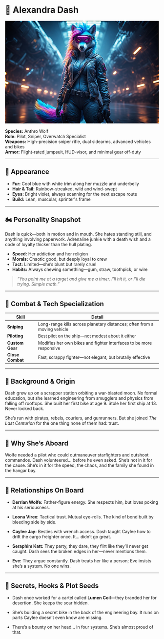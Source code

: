 # 👤 Alexandra Dash

![Alexandra Dash](../assets/dash.jpg)

**Species:** Anthro Wolf  
**Role:** Pilot, Sniper, Overwatch Specialist  
**Weapons:** High-precision sniper rifle, dual sidearms, advanced vehicles and bikes  
**Armor:** Flight-rated jumpsuit, HUD-visor, and minimal gear off-duty

---

## 🌈 Appearance

- **Fur:** Cool blue with white trim along her muzzle and underbelly  
- **Hair & Tail:** Rainbow-streaked, wild and wind-swept  
- **Eyes:** Bright violet, always scanning for the next escape route  
- **Build:** Lean, muscular, sprinter's frame

---

## 🏍️ Personality Snapshot

Dash is quick—both in motion and in mouth. She hates standing still, and anything involving paperwork. Adrenaline junkie with a death wish and a code of loyalty thicker than the hull plating.

- **Speed:** Her addiction and her religion  
- **Morals:** Chaotic good, but deeply loyal to crew  
- **Tact:** Limited—she’s blunt but rarely cruel  
- **Habits:** Always chewing something—gum, straw, toothpick, or wire

> *“You point me at a target and give me a timer. I’ll hit it, or I’ll die trying. Simple math.”*

---

## 🎯 Combat & Tech Specialization

| Skill                   | Detail                                                                       |
|-------------------------|-------------------------------------------------------------------------------|
| **Sniping**             | Long-range kills across planetary distances; often from a moving vehicle     |
| **Piloting**            | Best pilot on the ship—not modest about it either                            |
| **Custom Gear**         | Modifies her own bikes and fighter interfaces to be more responsive           |
| **Close Combat**        | Fast, scrappy fighter—not elegant, but brutally effective                     |

---

## 🛬 Background & Origin

Dash grew up on a scrapper station orbiting a war-blasted moon. No formal education, but she learned engineering from smugglers and physics from falling off rooftops. She built her first bike at age 9. Stole her first ship at 13. Never looked back.

She’s run with pirates, rebels, couriers, and gunrunners. But she joined *The Last Centurion* for the one thing none of them had: trust.

---

## 🚀 Why She’s Aboard

Wolfe needed a pilot who could outmaneuver starfighters and outshoot commandos. Dash volunteered… before he even asked. She’s not in it for the cause. She’s in it for the speed, the chaos, and the family she found in the hangar bay.

---

## 🤝 Relationships On Board

- **Derrian Wolfe:** Father-figure energy. She respects him, but loves poking at his seriousness.

- **Loona Virex:** Tactical trust. Mutual eye-rolls. The kind of bond built by bleeding side by side.

- **Caylee Jay:** Besties with wrench access. Dash taught Caylee how to drift the cargo freighter once. It… didn’t go great.

- **Seraphim Katt:** They party, they dare, they flirt like they’ll never get caught. Dash sees the broken edges in her—never mentions them.

- **Eve:** They argue constantly. Dash treats her like a person; Eve insists she’s a system. No one wins.

---

## 🧩 Secrets, Hooks & Plot Seeds

- Dash once worked for a cartel called **Lumen Coil**—they branded her for desertion. She keeps the scar hidden.

- She’s building a secret bike in the back of the engineering bay. It runs on parts Caylee doesn’t even know are missing.

- There’s a bounty on her head… in four systems. She’s almost proud of that.


